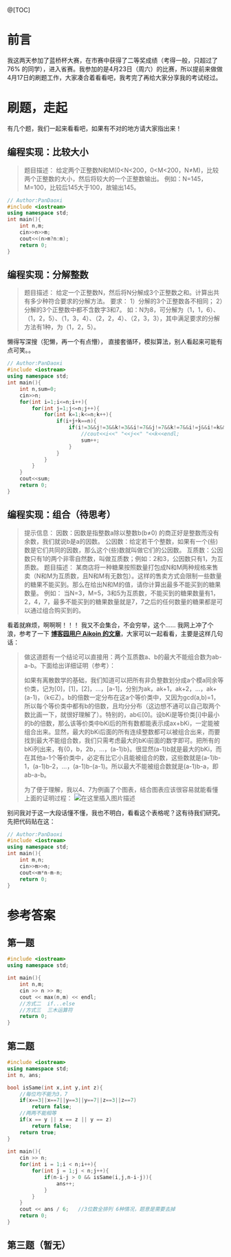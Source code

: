 @[TOC]

# 前言
我这两天参加了蓝桥杯大赛，在市赛中获得了二等奖成绩（考得一般，只超过了 76% 的同学），进入省赛。我参加的是4月23日（周六）的比赛，所以提前来做做4月17日的刷题工作，大家凑合着看看吧，我考完了再给大家分享我的考试经过。

# 刷题，走起
有几个题，我们一起来看看吧，如果有不对的地方请大家指出来！

## 编程实现：比较大小

> 题目描述：
给定两个正整数N和M(0<N<200，0<M<200，N≠M)，比较两个正整数的大小，然后将较大的一个正整数输出。
例如：N=145，M=100，比较后145大于100，故输出145。

```cpp
// Author:PanDaoxi
#include <iostream>
using namespace std;
int main(){
	int n,m;
	cin>>n>>m;
	cout<<(n>m?n:m);
	return 0;
} 
```

## 编程实现：分解整数
> 题目描述：
给定一个正整数N，然后将N分解成3个正整数之和。计算出共有多少种符合要求的分解方法。
要求：
1）分解的3个正整数各不相同；
2）分解的3个正整数中都不含数字3和7。
如：N为8，可分解为（1，1，6）、（1，2，5）、（1，3，4）、（2，2，4）、（2，3，3），其中满足要求的分解方法有1种，为（1，2，5）。

懒得写深搜（犯懒，再一个有点懵）， 
直接套循环，模拟算法，别人看起来可能有点可笑。。

```cpp
// Author:PanDaoxi
#include <iostream>
using namespace std;
int main(){
	int n,sum=0;
	cin>>n;
	for(int i=1;i<=n;i++){
		for(int j=1;j<=n;j++){
			for(int k=1;k<=n;k++){
				if(i+j+k==n){
					if(i!=3&&j!=3&&k!=3&&i!=7&&j!=7&&k!=7&&i!=j&&i!=k&&j!=k&&i<j&&j<k){
						//cout<<i<<" "<<j<<" "<<k<<endl;
						sum++;
					}
				}
			}
		}
	}
	cout<<sum;
	return 0;
}
```
## 编程实现：组合（待思考）

> 提示信息： 因数：因数是指整数a除以整数b(b≠0) 的商正好是整数而没有余数，我们就说b是a的因数。
> 公因数：给定若干个整数，如果有一个(些)数是它们共同的因数，那么这个(些)数就叫做它们的公因数。
> 互质数：公因数只有1的两个非零自然数，叫做互质数；例如：2和3，公因数只有1，为互质数。 题目描述：
> 某商店将一种糖果按照数量打包成N和M两种规格来售卖（N和M为互质数，且N和M有无数包）。这样的售卖方式会限制一些数量的糖果不能买到。那么在给出N和M的值，请你计算出最多不能买到的糖果数量。
> 例如：
> 当N=3，M=5，3和5为互质数，不能买到的糖果数量有1，2，4，7，最多不能买到的糖果数量就是7，7之后的任何数量的糖果都是可以通过组合购买到的。

看着就麻烦，啊啊啊！！！
我又不会集合，不会穷举，这个……
我网上冲了个浪，参考了一下 [**博客园用户 Aikoin 的文章**](https://www.cnblogs.com/Aikoin/p/10504719.html)，大家可以一起看看，主要是这样几句话：

> 做这道题有一个结论可以直接用：两个互质数a、b的最大不能组合数为ab-a-b。下面给出详细证明（参考）：
> 
> 如果有离散数学的基础，我们知道可以把所有非负整数划分成a个模a同余等价类，记为[0]，[1]，[2]，...，[a-1]，分别为ak，ak+1，ak+2，…，ak+(a-1)，（k∈Z）。b的倍数一定分布在这a个等价类中，又因为gcd(a,b)=1，所以每个等价类中都有b的倍数，且均分分布（这边想不通可以自己取两个数比画一下，就很好理解了）。特别的，ab∈[0]。设bKi是等价类[i]中最小的b的倍数，那么该等价类中bKi后的所有数都能表示成ax+bKi，一定能被组合出来。显然，最大的bKi后面的所有连续整数都可以被组合出来，而要找到最大不能组合数，我们只需考虑最大的bKi前面的数字即可。把所有的bKi列出来，有{0，b，2b，...，(a-1)b}。很显然(a-1)b就是最大的bKi，而在其他a-1个等价类中，必定有比它小且能被组合的数，这些数就是(a-1)b-1，(a-1)b-2，...，(a-1)b-(a-1)。所以最大不能被组合数就是(a-1)b-a，即ab-a-b。
> 
> 为了便于理解，我以4、7为例画了个图表，结合图表应该很容易就能看懂上面的证明过程：
> ![在这里插入图片描述](https://pic.2ge.org/cdn/?url=https://img-blog.csdnimg.cn/img_convert/adddc79f6961a85079cb71cb81debbfe.png#pic_center)

别问我对于这一大段话懂不懂，我也不明白，看看这个表格呢？这有待我们研究。先把代码贴在这：

```cpp
// Author:PanDaoxi
#include <iostream>
using namespace std;
int main(){
	int m,n;
	cin>>m>>n;
	cout<<m*n-m-n;
	return 0;
} 
```

# 参考答案
## 第一题

```cpp
#include <iostream>
using namespace std;

int main(){
	int n,m;
	cin >> n >> m;
	cout << max(n,m) << endl; 
	//方式二  if...else
	//方式三  三木运算符 
	return 0;
}

```
## 第二题

```cpp
#include <iostream>
using namespace std;
int n, ans;

bool isSame(int x,int y,int z){
	//每位均不能为3，7 
	if(x==3||x==7||y==3||y==7||z==3||z==7)
		return false;
	//两两不能相等 
	if(x == y || x == z || y == z)
		return false;
	return true;
}
 
int main(){
	cin >> n;
	for(int i = 1;i < n;i++){
		for(int j = 1;j < n;j++){
			if(n-i-j > 0 && isSame(i,j,n-i-j)){
				ans++;
			}		
		}
	} 
	cout << ans / 6;   //3位数全排列 6种情况，题意是需要去掉 
	return 0;
}

```
## 第三题（暂无）


